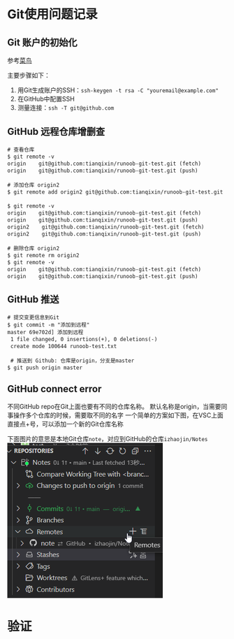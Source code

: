 # Git使用问题记录

## Git 账户的初始化

参考[菜鸟](https://www.runoob.com/git/git-remote-repo.html)

主要步骤如下：
1. 用Git生成账户的SSH：`ssh-keygen -t rsa -C "youremail@example.com"`
2. 在GitHub中配置SSH
3. 测量连接：`ssh -T git@github.com`

## GitHub 远程仓库增删查

```
# 查看仓库
$ git remote -v
origin    git@github.com:tianqixin/runoob-git-test.git (fetch)
origin    git@github.com:tianqixin/runoob-git-test.git (push)

# 添加仓库 origin2
$ git remote add origin2 git@github.com:tianqixin/runoob-git-test.git

$ git remote -v
origin    git@github.com:tianqixin/runoob-git-test.git (fetch)
origin    git@github.com:tianqixin/runoob-git-test.git (push)
origin2    git@github.com:tianqixin/runoob-git-test.git (fetch)
origin2    git@github.com:tianqixin/runoob-git-test.git (push)

# 删除仓库 origin2
$ git remote rm origin2
$ git remote -v
origin    git@github.com:tianqixin/runoob-git-test.git (fetch)
origin    git@github.com:tianqixin/runoob-git-test.git (push)
```

## GitHub 推送

```
# 提交变更信息到Git
$ git commit -m "添加到远程"
master 69e702d] 添加到远程
 1 file changed, 0 insertions(+), 0 deletions(-)
 create mode 100644 runoob-test.txt

 # 推送到 Github: 仓库是origin，分支是master
$ git push origin master   
```

## GitHub connect error
不同GitHub repo在Git上面也要有不同的仓库名称。
默认名称是origin，当需要同事操作多个仓库的时候，需要取不同的名字
一个简单的方案如下图，在VSC上面直接点+号，可以添加一个新的Git仓库名称

下面图片的意思是本地Git仓库`note`，对应到GitHub的仓库`izhaojin/Notes`
![](image/Git使用指南/1650738951778.png)

# 验证